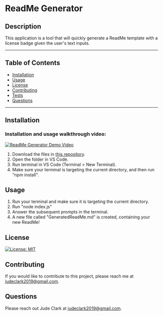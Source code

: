 # ReadMe Generator

## Description
This application is a tool that will quickly generate a ReadMe template with a license badge given the user's text inputs.
***

## Table of Contents

* [Installation](#installation)
* [Usage](#usage)
* [License](#license)
* [Contributing](#contributing)
* [Tests](#tests)
* [Questions](#questions)

***

## Installation

### Installation and usage walkthrough video:
[![ReadMe Generator Demo Video](http://img.youtube.com/vi/1z_F-ch6yEg/0.jpg)](http://www.youtube.com/watch?v=1z_F-ch6yEg "ReadMe Generator Demo")

1. Download the files in [this repository](https://github.com/judeclark19/readme-generator).
2. Open the folder in VS Code.
3. Run terminal in VS Code (Terminal > New Terminal).
4. Make sure your terminal is targeting the current directory, and then run "npm install".

## Usage
1. Run your terminal and make sure it is targeting the current directory.
2. Run "node index.js"
3. Answer the subsequent prompts in the terminal.
4. A new file called "GeneratedReadMe.md" is created, containing your new ReadMe!

## License
[![License: MIT](https://img.shields.io/badge/License-MIT-yellow.svg)](https://opensource.org/licenses/MIT)

## Contributing
If you would like to contribute to this project, please reach me at judeclark2019@gmail.com.

## Questions
Please reach out Jude Clark at judeclark2019@gmail.com.


